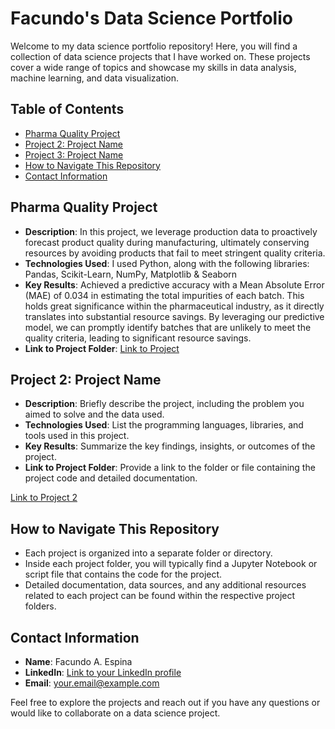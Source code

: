 # Facundo's Data Science Portfolio

Welcome to my data science portfolio repository! Here, you will find a collection of data science projects that I have worked on. 
These projects cover a wide range of topics and showcase my skills in data analysis, machine learning, and data visualization.

## Table of Contents

- [Pharma Quality Project](#pharma-quality-project)
- [Project 2: Project Name](#project-2-project-name)
- [Project 3: Project Name](#project-3-project-name)
- [How to Navigate This Repository](#how-to-navigate-this-repository)
- [Contact Information](#contact-information)

## Pharma Quality Project

- **Description**: In this project, we leverage production data to proactively forecast product quality during manufacturing, ultimately conserving resources by avoiding products that fail to meet stringent quality criteria.
- **Technologies Used**: I used Python, along with the following libraries: Pandas, Scikit-Learn, NumPy, Matplotlib & Seaborn
- **Key Results**: Achieved a predictive accuracy with a Mean Absolute Error (MAE) of 0.034 in estimating the total impurities of each batch. This holds great significance within the pharmaceutical industry, as it directly translates into substantial resource savings. By leveraging our predictive model, we can promptly identify batches that are unlikely to meet the quality criteria, leading to significant resource savings.
- **Link to Project Folder**:
  [Link to Project](/Pharma-Quality-Prediction/)

## Project 2: Project Name

- **Description**: Briefly describe the project, including the problem you aimed to solve and the data used.
- **Technologies Used**: List the programming languages, libraries, and tools used in this project.
- **Key Results**: Summarize the key findings, insights, or outcomes of the project.
- **Link to Project Folder**: Provide a link to the folder or file containing the project code and detailed documentation.

[Link to Project 2](project2_folder/project2.ipynb)


## How to Navigate This Repository

- Each project is organized into a separate folder or directory.
- Inside each project folder, you will typically find a Jupyter Notebook or script file that contains the code for the project.
- Detailed documentation, data sources, and any additional resources related to each project can be found within the respective project folders.

## Contact Information

- **Name**: Facundo A. Espina
- **LinkedIn**: [Link to your LinkedIn profile](https://www.linkedin.com/in/facundo-agustin-espina/)
- **Email**: your.email@example.com

Feel free to explore the projects and reach out if you have any questions or would like to collaborate on a data science project.
